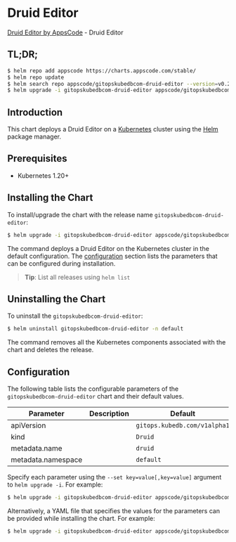 # Druid Editor

[Druid Editor by AppsCode](https://appscode.com) - Druid Editor

## TL;DR;

```bash
$ helm repo add appscode https://charts.appscode.com/stable/
$ helm repo update
$ helm search repo appscode/gitopskubedbcom-druid-editor --version=v0.22.0
$ helm upgrade -i gitopskubedbcom-druid-editor appscode/gitopskubedbcom-druid-editor -n default --create-namespace --version=v0.22.0
```

## Introduction

This chart deploys a Druid Editor on a [Kubernetes](http://kubernetes.io) cluster using the [Helm](https://helm.sh) package manager.

## Prerequisites

- Kubernetes 1.20+

## Installing the Chart

To install/upgrade the chart with the release name `gitopskubedbcom-druid-editor`:

```bash
$ helm upgrade -i gitopskubedbcom-druid-editor appscode/gitopskubedbcom-druid-editor -n default --create-namespace --version=v0.22.0
```

The command deploys a Druid Editor on the Kubernetes cluster in the default configuration. The [configuration](#configuration) section lists the parameters that can be configured during installation.

> **Tip**: List all releases using `helm list`

## Uninstalling the Chart

To uninstall the `gitopskubedbcom-druid-editor`:

```bash
$ helm uninstall gitopskubedbcom-druid-editor -n default
```

The command removes all the Kubernetes components associated with the chart and deletes the release.

## Configuration

The following table lists the configurable parameters of the `gitopskubedbcom-druid-editor` chart and their default values.

|     Parameter      | Description |                 Default                 |
|--------------------|-------------|-----------------------------------------|
| apiVersion         |             | <code>gitops.kubedb.com/v1alpha1</code> |
| kind               |             | <code>Druid</code>                      |
| metadata.name      |             | <code>druid</code>                      |
| metadata.namespace |             | <code>default</code>                    |


Specify each parameter using the `--set key=value[,key=value]` argument to `helm upgrade -i`. For example:

```bash
$ helm upgrade -i gitopskubedbcom-druid-editor appscode/gitopskubedbcom-druid-editor -n default --create-namespace --version=v0.22.0 --set apiVersion=gitops.kubedb.com/v1alpha1
```

Alternatively, a YAML file that specifies the values for the parameters can be provided while
installing the chart. For example:

```bash
$ helm upgrade -i gitopskubedbcom-druid-editor appscode/gitopskubedbcom-druid-editor -n default --create-namespace --version=v0.22.0 --values values.yaml
```
